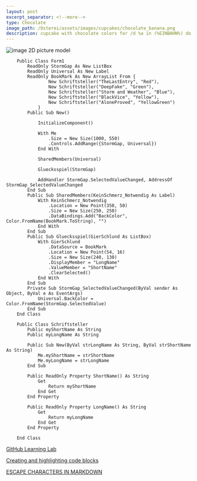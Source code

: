 ```yaml
---
layout: post
excerpt_separator: <!--more-->
type: Chocolate
image_path: /Osterei/assets/images/cupcakes/chocolate_banana.png
description: cupcake with chocolate colors for /d %a in (%EINBAHN%) do dir /b %a
---
```

![image](https://user-images.githubusercontent.com/75255909/205431353-16090c42-091d-40e7-871b-e578f7097c14.png)
2D picture model

        Public Class Form1
            ReadOnly StormGap As New ListBox
            ReadOnly Universal As New Label
            ReadOnly BookMark As New ArrayList From {
                    New Schriftsteller("TheLastEntry", "Red"),
                    New Schriftsteller("DeepFake", "Green"),
                    New Schriftsteller("Storm and Weather", "Blue"),
                    New Schriftsteller("BlackVice", "Yellow"),
                    New Schriftsteller("AloneProved", "YellowGreen")
                }
            Public Sub New()

                InitializeComponent()

                With Me
                    .Size = New Size(1000, 550)
                    .Controls.AddRange({StormGap, Universal})
                End With

                SharedMembers(Universal)

                Gluecksspiel(StormGap)

                AddHandler StormGap.SelectedValueChanged, AddressOf StormGap_SelectedValueChanged
            End Sub
            Public Sub SharedMembers(KeinSchmerz_Notwendig As Label)
                With KeinSchmerz_Notwendig
                    .Location = New Point(350, 50)
                    .Size = New Size(250, 250)
                    .DataBindings.Add("BackColor", Color.FromName(BookMark.ToString), "")
                End With
            End Sub
            Public Sub Gluecksspiel(GierSchlund As ListBox)
                With GierSchlund
                    .DataSource = BookMark
                    .Location = New Point(54, 16)
                    .Size = New Size(240, 130)
                    .DisplayMember = "LongName"
                    .ValueMember = "ShortName"
                    .ClearSelected()
                End With
            End Sub
            Private Sub StormGap_SelectedValueChanged(ByVal sender As Object, ByVal e As EventArgs)
                Universal.BackColor = Color.FromName(StormGap.SelectedValue)
            End Sub
        End Class

        Public Class Schriftsteller
            Public myShortName As String
            Public myLongName As String

            Public Sub New(ByVal strLongName As String, ByVal strShortName As String)
                Me.myShortName = strShortName
                Me.myLongName = strLongName
            End Sub

            Public ReadOnly Property ShortName() As String
                Get
                    Return myShortName
                End Get
            End Property

            Public ReadOnly Property LongName() As String
                Get
                    Return myLongName
                End Get
            End Property

        End Class

[GitHub Learning Lab](https://github.com/apps/github-learning-lab)

[Creating and highlighting code blocks](https://docs.github.com/en/get-started/writing-on-github/working-with-advanced-formatting/creating-and-highlighting-code-blocks)

[ESCAPE CHARACTERS IN MARKDOWN](https://whatismarkdown.com/how-to-escape-markdown-characters/#:~:text=Markdown%20is%20not%20a%20new%20language%3B%20it%20is,common%20way%20is%20to%20use%20the%20backslash%20character.)
